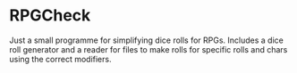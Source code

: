 RPGCheck
========

Just a small programme for simplifying dice rolls for RPGs.
Includes a dice roll generator and a reader for files to make rolls 
for specific rolls and chars using the correct modifiers.
